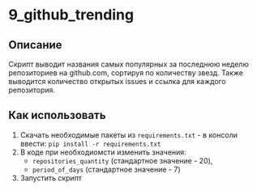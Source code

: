 # 9_github_trending

## Описание

Скрипт выводит названия самых популярных за последнюю неделю репозиториев на github.com, сортируя по количеству звезд.
Также выводится количество открытых issues и ссылка для каждого репозитория.

## Как использовать

1. Скачать необходимые пакеты из `requirements.txt` - в консоли ввести: `pip install -r requirements.txt`
2. В коде при необходиомсти изменить значения:
    * `repositories_quantity` (стандартное значение - 20),
    * `period_of_days` (стандартное значение - 7)
3. Запустить скрипт
